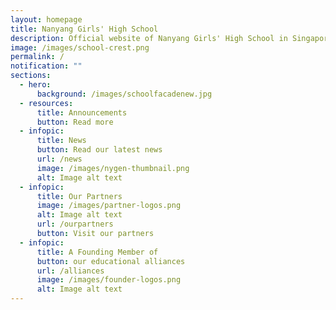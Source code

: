 ```yaml
---
layout: homepage
title: Nanyang Girls' High School
description: Official website of Nanyang Girls' High School in Singapore
image: /images/school-crest.png
permalink: /
notification: ""
sections:
  - hero:
      background: /images/schoolfacadenew.jpg
  - resources:
      title: Announcements
      button: Read more
  - infopic:
      title: News
      button: Read our latest news
      url: /news
      image: /images/nygen-thumbnail.png
      alt: Image alt text
  - infopic:
      title: Our Partners
      image: /images/partner-logos.png
      alt: Image alt text
      url: /ourpartners
      button: Visit our partners
  - infopic:
      title: A Founding Member of
      button: our educational alliances
      url: /alliances
      image: /images/founder-logos.png
      alt: Image alt text
---
```

